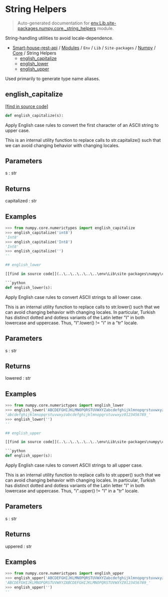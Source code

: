 # String Helpers

> Auto-generated documentation for [env.Lib.site-packages.numpy.core._string_helpers](..\..\..\..\..\..\env\Lib\site-packages\numpy\core\_string_helpers.py) module.

String-handling utilities to avoid locale-dependence.

- [Smart-house-rest-api](..\..\..\..\..\README.md#description) / [Modules](..\..\..\..\..\MODULES.md#smart-house-rest-api-modules) / `Env` / `Lib` / `Site-packages` / [Numpy](..\index.md#numpy) / [Core](index.md#core) / String Helpers
    - [english_capitalize](#english_capitalize)
    - [english_lower](#english_lower)
    - [english_upper](#english_upper)

Used primarily to generate type name aliases.

## english_capitalize

[[find in source code]](..\..\..\..\..\..\env\Lib\site-packages\numpy\core\_string_helpers.py#L72)

```python
def english_capitalize(s):
```

 Apply English case rules to convert the first character of an ASCII
string to upper case.

This is an internal utility function to replace calls to str.capitalize()
such that we can avoid changing behavior with changing locales.

Parameters
----------
s : str

Returns
-------
capitalized : str

Examples
--------

```python
>>> from numpy.core.numerictypes import english_capitalize
>>> english_capitalize('int8')
'Int8'
>>> english_capitalize('Int8')
'Int8'
>>> english_capitalize('')
''

## english_lower

[[find in source code]](..\..\..\..\..\..\env\Lib\site-packages\numpy\core\_string_helpers.py#L16)

```python
def english_lower(s):
```

Apply English case rules to convert ASCII strings to all lower case.

This is an internal utility function to replace calls to str.lower() such
that we can avoid changing behavior with changing locales. In particular,
Turkish has distinct dotted and dotless variants of the Latin letter "I" in
both lowercase and uppercase. Thus, "I".lower() != "i" in a "tr" locale.

Parameters
----------
s : str

Returns
-------
lowered : str

Examples
--------

```python
>>> from numpy.core.numerictypes import english_lower
>>> english_lower('ABCDEFGHIJKLMNOPQRSTUVWXYZabcdefghijklmnopqrstuvwxyz0123456789_')
'abcdefghijklmnopqrstuvwxyzabcdefghijklmnopqrstuvwxyz0123456789_'
>>> english_lower('')
''

## english_upper

[[find in source code]](..\..\..\..\..\..\env\Lib\site-packages\numpy\core\_string_helpers.py#L44)

```python
def english_upper(s):
```

Apply English case rules to convert ASCII strings to all upper case.

This is an internal utility function to replace calls to str.upper() such
that we can avoid changing behavior with changing locales. In particular,
Turkish has distinct dotted and dotless variants of the Latin letter "I" in
both lowercase and uppercase. Thus, "i".upper() != "I" in a "tr" locale.

Parameters
----------
s : str

Returns
-------
uppered : str

Examples
--------

```python
>>> from numpy.core.numerictypes import english_upper
>>> english_upper('ABCDEFGHIJKLMNOPQRSTUVWXYZabcdefghijklmnopqrstuvwxyz0123456789_')
'ABCDEFGHIJKLMNOPQRSTUVWXYZABCDEFGHIJKLMNOPQRSTUVWXYZ0123456789_'
>>> english_upper('')
''
